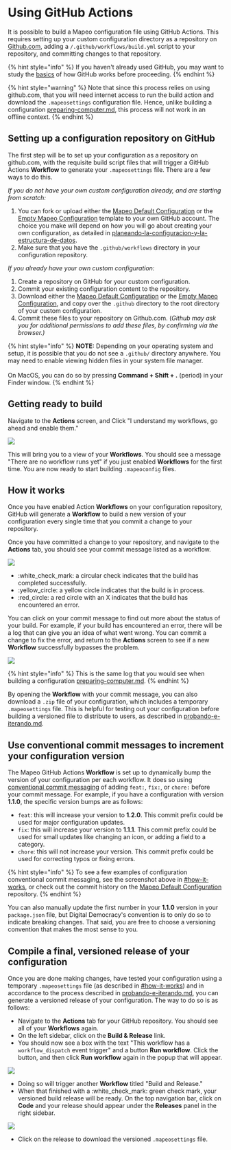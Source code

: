 # Using GitHub Actions

It is possible to build a Mapeo configuration file using GitHub Actions. This requires setting up your custom configuration directory as a repository on [Github.com](https://github.com/), adding a `/.github/workflows/build.yml` script to your repository, and committing changes to that repository. &#x20;

{% hint style="info" %}
If you haven't already used GitHub, you may want to study the [basics](https://docs.github.com/en/get-started/using-git/about-git) of how GitHub works before proceeding.
{% endhint %}

{% hint style="warning" %}
Note that since this process relies on using github.com, that you will need internet access to run the build action and download the `.mapeosettings` configuration file. Hence, unlike building a configuration [preparing-computer.md](preparing-computer.md "mention"), this process will not work in an offline context.
{% endhint %}

## Setting up a configuration repository on GitHub

The first step will be to set up your configuration as a repository on github.com, with the requisite build script files that will trigger a GitHub Actions **Workflow** to generate your `.mapeosettings` file. There are a few ways to do this.

_If you do not have your own custom configuration already, and are starting from scratch:_

1. You can fork or upload either the [Mapeo Default Configuration](https://github.com/digidem/mapeo-default-config) or the [Empty Mapeo Configuration](https://github.com/digidem/empty-mapeo-config) template to your own GitHub account. The choice you make will depend on how you will go about creating your own configuration, as detailed in [planeando-la-configuracion-y-la-estructura-de-datos](../../planeando-la-configuracion-y-la-estructura-de-datos/ "mention").
2. Make sure that you have the `.github/workflows` directory in your configuration repository.

_If you already have your own custom configuration:_

1. Create a repository on GitHub for your custom configuration.
2. Commit your existing configuration content to the repository.
3. Download either the [Mapeo Default Configuration](https://github.com/digidem/mapeo-default-config) or the [Empty Mapeo Configuration](https://github.com/digidem/empty-mapeo-config), and copy over the `.github` directory to the root directory of your custom configuration.&#x20;
4. Commit these files to your repository on Github.com. (_Github may ask you for additional permissions to add these files, by confirming via the browser.)_

{% hint style="info" %}
**NOTE:** Depending on your operating system and setup, it is possible that you do not see a `.github/` directory anywhere. You may need to enable viewing hidden files in your system file manager.\
\
On MacOS, you can do so by pressing **Command + Shift + .** (period) in your Finder window.
{% endhint %}

## Getting ready to build

Navigate to the **Actions** screen, and Click "I understand my workflows, go ahead and enable them."

![](../../../../../../.gitbook/assets/Github-Actions-1.JPG)

This will bring you to a view of your **Workflows**. You should see a message "There are no workflow runs yet" if you just enabled **Workflows** for the first time. You are now ready to start building `.mapeoconfig` files.

## How it works

Once you have enabled Action **Workflows** on your configuration repository, GitHub will generate a **Workflow** to build a new version of your configuration every single time that you commit a change to your repository. &#x20;

Once you have committed a change to your repository, and navigate to the **Actions** tab, you should see your commit message listed as a workflow.

![](<../../../../../../.gitbook/assets/Github-Actions-2 (1).JPG>)

* :white\_check\_mark: a circular check indicates that the build has completed successfully.
* :yellow\_circle: a yellow circle indicates that the build is in process.
* :red\_circle: a red circle with an X indicates that the build has encountered an error.

You can click on your commit message to find out more about the status of your build. For example, if your build has encountered an error, there will be a log that can give you an idea of what went wrong. You can commit a change to fix the error, and return to the **Actions** screen to see if a new **Workflow** successfully bypasses the problem.

![](../../../../../../.gitbook/assets/Github-Actions-3.JPG)

{% hint style="info" %}
This is the same log that you would see when building a configuration [preparing-computer.md](preparing-computer.md "mention").
{% endhint %}

By opening the **Workflow** with your commit message, you can also download a `.zip` file of your configuration, which includes a temporary `.mapeosettings` file. This is helpful for testing out your configuration before building a versioned file to distribute to users, as described in [probando-e-iterando.md](../../probando-e-iterando.md "mention").

## Use conventional commit messages to increment your configuration version

The Mapeo GitHub Actions **Workflow** is set up to dynamically bump the version of your configuration per each workflow. It does so using [conventional commit messaging](https://www.conventionalcommits.org/en/v1.0.0-beta.2/) of adding `feat:`, `fix:`, or `chore:` before your commit message. For example, if you have a configuration with version **1.1.0**, the specific version bumps are as follows:

* `feat`: this will increase your version to **1.2.0**. This commit prefix could be used for major configuration updates.
* `fix`: this will increase your version to **1.1.1**. This commit prefix could be used for small updates like changing an icon, or adding a field to a category.
* `chore`: this will not increase your version. This commit prefix could be used for correcting typos or fixing errors.

{% hint style="info" %}
To see a few examples of configuration conventional commit messaging, see the screenshot above in [#how-it-works](using-github-actions.md#how-it-works "mention"), or check out the commit history on the [Mapeo Default Configuration](https://github.com/digidem/mapeo-default-config/commits/master) repository.
{% endhint %}

You can also manually update the first number in your **1.1.0** version in your `package.json` file, but Digital Democracy's convention is to only do so to indicate breaking changes. That said, you are free to choose a versioning convention that makes the most sense to you.

## Compile a final, versioned release of your configuration

Once you are done making changes, have tested your configuration using a temporary `.mapeosettings` file (as described in [#how-it-works](using-github-actions.md#how-it-works "mention")) and in accordance to the process described in [probando-e-iterando.md](../../probando-e-iterando.md "mention"), you can generate a versioned release of your configuration. The way to do so is as follows:

* Navigate to the **Actions** tab for your GitHub repository. You should see all of your **Workflows** again.
* On the left sidebar, click on the **Build & Release** link.
* You should now see a box with the text "This workflow has a `workflow_dispatch` event trigger" and a button **Run workflow**. Click the button, and then click **Run workflow** again in the popup that will appear.

![](../../../../../../.gitbook/assets/Github-Actions-5.JPG)

* Doing so will trigger another **Workflow** titled "Build and Release."
* When that finished with a :white\_check\_mark: green check mark, your versioned build release will be ready. On the top navigation bar, click on **Code** and your release should appear under the **Releases** panel in the right sidebar.

![](../../../../../../.gitbook/assets/Github-Actions-6.JPG)

* Click on the release to download the versioned `.mapeosettings` file.&#x20;
